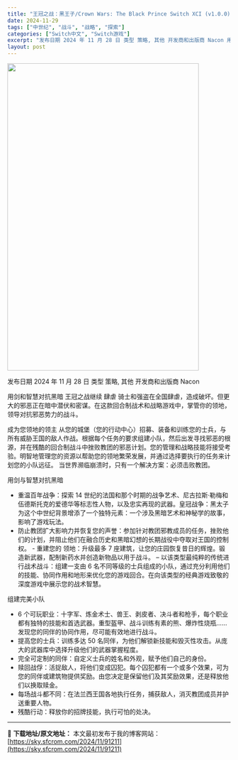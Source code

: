 ```yaml
---
title: "王冠之战：黑王子/Crown Wars: The Black Prince Switch XCI (v1.0.0)中文"
date: 2024-11-29
tags: ["中世纪", "战斗", "战略", "探索"]
categories: ["Switch中文", "Switch游戏"]
excerpt: "发布日期 2024 年 11 月 28 日 类型 策略, 其他 开发商和出版商 Nacon 用剑和智慧对抗黑暗 王冠之战继续 肆虐 骑士和强盗在全国肆虐，造成破坏。但更大的邪恶正在暗中潜伏和密谋。在这款回合制战术和战略游戏中，掌管你的领地，领导对抗邪恶势力的战斗。 成为您领地的领主 从您的城堡（您的&hellip;"
layout: post
---
```


<img class="aligncenter size-full wp-image-91212" src="https://sky.sfcrom.com/wp-content/uploads/2024/11/202411290814513.webp" alt="" width="432" height="692" />

发布日期 2024 年 11 月 28 日
类型 策略, 其他
开发商和出版商 Nacon

用剑和智慧对抗黑暗
王冠之战继续
肆虐 骑士和强盗在全国肆虐，造成破坏。但更大的邪恶正在暗中潜伏和密谋。在这款回合制战术和战略游戏中，掌管你的领地，领导对抗邪恶势力的战斗。

成为您领地的领主
从您的城堡（您的行动中心）招募、装备和训练您的士兵，与所有威胁王国的敌人作战。根据每个任务的要求组建小队，然后出发寻找邪恶的根源，并在残酷的回合制战斗中挫败教团的邪恶计划。您的管理和战略技能将接受考验。明智地管理您的资源以帮助您的领地繁荣发展，并通过选择要执行的任务来计划您的小队远征。
当世界濒临崩溃时，只有一个解决方案：必须击败教团。

用剑与智慧对抗黑暗
- 重温百年战争：探索 14 世纪的法国和那个时期的战争艺术、尼古拉斯·勒梅和伍德斯托克的爱德华等标志性人物，以及忠实再现的武器。皇冠战争：黑太子为这个中世纪背景增添了一个独特元素：一个涉及黑暗艺术和神秘学的故事，影响了游戏玩法。
- 防止教团扩大影响力并恢复您的声誉：参加针对教团邪教成员的任务，挫败他们的计划，并阻止他们在融合历史和黑暗幻想的长期战役中夺取对王国的控制权。 - 重建您的
领地：升级最多 7 座建筑，让您的庄园恢复昔日的辉煌。锻造新武器，配制新药水并创造新物品以用于战斗。
– 以该类型最纯粹的传统进行战术战斗：组建一支由 6 名不同等级的士兵组成的小队，通过充分利用他们的技能、协同作用和地形来优化您的游戏回合。在向该类型的经典游戏致敬的深度游戏中展示您的战术智慧。

组建完美小队
- 6 个可玩职业：十字军、炼金术士、兽王、剥皮者、决斗者和枪手，每个职业都有独特的技能和首选武器。重型盔甲、战斗训练有素的熊、爆炸性烧瓶……发现您的同伴的协同作用，尽可能有效地进行战斗。
- 提高您的士兵：训练多达 50 名同伴，为他们解锁新技能和毁灭性攻击。从庞大的武器库中选择升级他们的武器掌握程度。
- 完全可定制的同伴：自定义士兵的姓名和外观，赋予他们自己的身份。
- 赎回战俘：活捉敌人，将他们变成囚犯。每个囚犯都有一个或多个效果，可为您的同伴或建筑物提供奖励。由您决定是保留他们及其奖励效果，还是释放他们以换取赎金。
- 每场战斗都不同：在法兰西王国各地执行任务，捕获敌人，消灭教团成员并护送重要人物。
- 残酷行动：释放你的招牌技能，执行可怕的处决。

---
📖 **下载地址/原文地址：** 本文最初发布于我的博客网站：[https://sky.sfcrom.com/2024/11/91211](https://sky.sfcrom.com/2024/11/91211)
